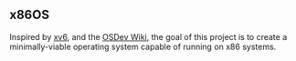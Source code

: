 ## x86OS

Inspired by [xv6](https://github.com/mit-pdos/xv6-public), and the [OSDev Wiki](https://wiki.osdev.org/Expanded_Main_Page), the goal of this project is to create a minimally-viable operating system capable of running on x86 systems.
